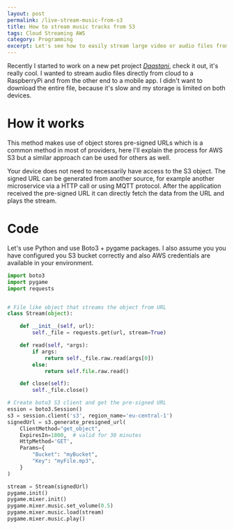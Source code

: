 ```yaml
---
layout: post
permalink: /live-stream-music-from-s3
title: How to stream music tracks from S3
tags: Cloud Streaming AWS
category: Programming
excerpt: Let's see how to easily stream large video or audio files from cloud object stores like S3 or Azure Files directly to your mobile app or IoT devices.
---
```


Recently I started to work on a new pet project *[Daastani](https://www.daastani.com)*, check it out, it's really cool. I wanted to stream audio files directly from cloud to a RaspberryPi and from the other end to a mobile app. I didn't want to download the entire file, because it's slow and my storage is limited on both devices.

# How it works

This method makes use of object stores pre-signed URLs which is a common method in most of providers, here I'll explain the process for AWS S3 but a similar approach can be used for others as well.

Your device does not need to necessarily have access to the S3 object. The signed URL can be generated from another source, for example another microservice via a HTTP call or using MQTT protocol. After the application received the pre-signed URL it can directly fetch the data from the URL and plays the stream.

# Code

Let's use Python and use Boto3 + pygame packages. I also assume you you have configured you S3 bucket correctly and also AWS credentials are available in your environment.

```python
import boto3
import pygame
import requests


# File like object that streams the object from URL
class Stream(object):

    def __init__(self, url):
        self._file = requests.get(url, stream=True)

    def read(self, *args):
        if args:
            return self._file.raw.read(args[0])
        else:
            return self.file.raw.read()

    def close(self):
        self._file.close()

# Create boto3 S3 client and get the pre-signed URL
ession = boto3.Session()
s3 = session.client('s3', region_name='eu-central-1')
signedUrl = s3.generate_presigned_url(
    ClientMethod="get_object",
    ExpiresIn=1800,  # valid for 30 minutes
    HttpMethod='GET',
    Params={
        "Bucket": "myBucket",
        "Key": "myFile.mp3",
    }
)

stream = Stream(signedUrl)
pygame.init()
pygame.mixer.init()
pygame.mixer.music.set_volume(0.5)
pygame.mixer.music.load(stream)
pygame.mixer.music.play()
```

